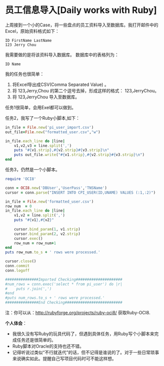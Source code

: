 员工信息导入[Daily works with Ruby]
=========

上周接到一个小的Case，将一些盘点的员工资料导入至数据库。我打开邮件中的Excel，原始资料格式如下：

```text
ID FirstName LastName
123 Jerry Chou
```

我需要做的是将该资料导入数据库。 数据库中的表格列为：

```text
ID Name
```

我的任务也很简单：

1. 将Excel导出成CSV(Comma Separated Value) 。
1. 将 123,Jerry,Chou 的第二个逗号去掉，形成这样的格式： 123,JerryChou。
1. 将 123,JerryChou 导入至数据库。 


任务1很简单，会用Exel都可以做到。

任务2，我写了一个Ruby小脚本,如下：

```ruby
in_file = File.new('pi_user_import.csv')
out_file=File.new("formatted_user.csv","w") 

in_file.each_line do |line|
    v1,v2,v3 = line.split(',')
    puts "#{v1.strip},#{v2.strip}#{v3.strip}\n"
    puts out_file.write("#{v1.strip},#{v2.strip}#{v3.strip}\n")
end
```


任务3，仍然是一个小脚本。

```ruby
require 'OCI8'

conn = OCI8.new('DBUser','UserPass','TNSName')
cursor = conn.parse("INSERT INTO CPI_USER(ID,UNAME) VALUES (:1,:2)")

in_file = File.new('formatted_user.csv')
row_num  = 0
in_file.each_line do |line|
    v1,v2 = line.split(',')
    puts "#{v1},#{v2}"
    
    cursor.bind_param(1, v1.strip)
    cursor.bind_param(2, v2.strip)
    cursor.exec()
    row_num = row_num+1
end
puts row_num.to_s + ' rows were processed.'

cursor.close()
conn.commit
conn.logoff

###############Imported Checking#####################
#num_rows = conn.exec('select * from pi_user') do |r|
#    puts r.join(',')
#end
#puts num_rows.to_s + ' rows were processed.'
###############End Checking##########################
```

注：你可以从：http://rubyforge.org/projects/ruby-oci8/ 获取Ruby-OCI8.

**个人体会**：

- 我很久没有写Ruby的玩具代码了，但遇到具体任务，用Ruby写个小脚本来完成任务还是很简单的。
- Ruby脚本对Oracle的支持也还不错。
- 记得听说过类似“不行就迭代”的话，但不记得是谁说的了。对于一些日常琐事来说确实如此。提醒自己写项目代码时可不能这样想。

